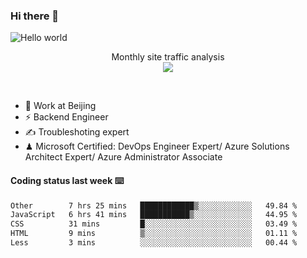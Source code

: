 ### Hi there 👋

<img src="https://raw.githubusercontent.com/sagar-viradiya/sagar-viradiya/master/resources/banner.png" alt="Hello world">
<p align="center"> 
 Monthly site traffic analysis <br/>
  <img src="https://profile-counter.glitch.me/youszoe/count.svg" />
</p>
<br/>

- 🍻 Work at Beijing 
- ⚡ Backend Engineer
- ✍️ Troubleshoting expert
- ♟  Microsoft Certified: DevOps Engineer Expert/ Azure Solutions Architect Expert/ Azure Administrator Associate

#### Coding status last week ⌨️

<!--START_SECTION:waka-->

```txt
Other        7 hrs 25 mins   ████████████▒░░░░░░░░░░░░   49.84 %
JavaScript   6 hrs 41 mins   ███████████▒░░░░░░░░░░░░░   44.95 %
CSS          31 mins         █░░░░░░░░░░░░░░░░░░░░░░░░   03.49 %
HTML         9 mins          ▒░░░░░░░░░░░░░░░░░░░░░░░░   01.11 %
Less         3 mins          ░░░░░░░░░░░░░░░░░░░░░░░░░   00.44 %
```

<!--END_SECTION:waka-->

<br/>
<center><img src="http://ghchart.rshah.org/409ba5/yousazoe" alt="" /></center>



